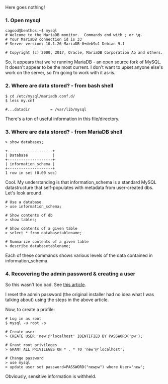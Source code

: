 Here goes nothing!

 ### 1. Open mysql
 ```
cagood@benthos:~$ mysql
# Welcome to the MariaDB monitor.  Commands end with ; or \g.
# Your MariaDB connection id is 33
# Server version: 10.1.26-MariaDB-0+deb9u1 Debian 9.1

# Copyright (c) 2000, 2017, Oracle, MariaDB Corporation Ab and others.
 ```

So, it appears that we're running MariaDB - an open source fork of MySQL. It doesn't appear to be the most current. I don't want to upset anyone else's work on the server, so I'm going to work with it as-is.  

### 2. Where are data stored? - from bash shell
```
$ cd /etc/mysql/mariadb.conf.d/
$ less my.cnf

#...datadir         = /var/lib/mysql
```
There's a ton of useful information in this file/directory. 

### 3. Where are data stored? - from MariaDB shell
```
> show databases;

+--------------------+
| Database           |
+--------------------+
| information_schema |
+--------------------+
1 row in set (0.00 sec)
```

Cool. My understanding is that information_schema is a standard MySQL datastructure that self-populates with metadata from user-created dbs. Let's look around. 
```
# Use a database
> use information_schema;

# Show contents of db
> show tables;

# Show contents of a given table
> select * from databasetablename;

# Summarize contents of a given table
> describe databasetablename;
```
Each of these commands shows various levels of the data contained in information_schema. 

### 4. Recovering the admin password & creating a user

So this wasn't too bad. See [this article](https://www.liberiangeek.net/2014/10/reset-root-password-mariadb-centos-7/).

I reset the admin password (the original installer had no idea what I was talking about) using the steps in the above article. 

Now, to create a profile:
```
# Log in as root
$ mysql -u root -p

# Create user
> CREATE USER 'new'@'localhost' IDENTIFIED BY PASSWORD('pw');

# Grant root privileges
> GRANT ALL PRIVILEGES ON * . * TO 'new'@'localhost';

# Change password
> use mysql
> update user set password=PASSWORD("newpw") where User='new';
```

Obviously, sensitive information is withheld. 
